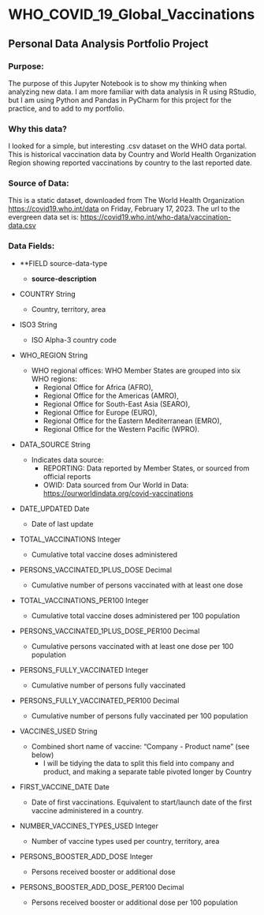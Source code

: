 # WHO_COVID_19_Global_Vaccinations

## Personal Data Analysis Portfolio Project

### Purpose:
The purpose of this Jupyter Notebook is to show my thinking when analyzing new data. I am more familiar with data analysis in R using RStudio, but I am using Python and Pandas in PyCharm for this project for the practice, and to add to my portfolio.

### Why this data?
I looked for a simple, but interesting .csv dataset on the WHO data portal. This is historical vaccination data by Country and World Health Organization Region showing reported vaccinations by country to the last reported date.

### Source of Data:
This is a static dataset, downloaded from The World Health Organization https://covid19.who.int/data on Friday, February 17, 2023. The url to the evergreen data set is: https://covid19.who.int/who-data/vaccination-data.csv

### Data Fields:

- **FIELD source-data-type
    - **source-description**

- COUNTRY String
    - Country, territory, area
- ISO3 String
    - ISO Alpha-3 country code
- WHO_REGION String
   - WHO regional offices: WHO Member States are grouped into six WHO regions:
       - Regional Office for Africa (AFRO),
       - Regional Office for the Americas (AMRO),
       - Regional Office for South-East Asia (SEARO),
       - Regional Office for Europe (EURO),
       - Regional Office for the Eastern Mediterranean (EMRO),
       - Regional Office for the Western Pacific (WPRO).
- DATA_SOURCE String
    - Indicates data source:
        - REPORTING: Data reported by Member States, or sourced from official reports
        - OWID: Data sourced from Our World in Data: https://ourworldindata.org/covid-vaccinations
- DATE_UPDATED Date
    - Date of last update
- TOTAL_VACCINATIONS Integer
    - Cumulative total vaccine doses administered
- PERSONS_VACCINATED_1PLUS_DOSE Decimal
    - Cumulative number of persons vaccinated with at least one dose
- TOTAL_VACCINATIONS_PER100 Integer
    - Cumulative total vaccine doses administered per 100 population
- PERSONS_VACCINATED_1PLUS_DOSE_PER100 Decimal
    - Cumulative persons vaccinated with at least one dose per 100 population
- PERSONS_FULLY_VACCINATED Integer
    - Cumulative number of persons fully vaccinated
- PERSONS_FULLY_VACCINATED_PER100 Decimal
    - Cumulative number of persons fully vaccinated per 100 population
- VACCINES_USED String
    - Combined short name of vaccine: “Company - Product name” (see below)
        * I will be tidying the data to split this field into company and product, and making a separate table pivoted longer by Country
- FIRST_VACCINE_DATE Date
    - Date of first vaccinations. Equivalent to start/launch date of the first vaccine administered in a country.
- NUMBER_VACCINES_TYPES_USED Integer
    - Number of vaccine types used per country, territory, area
- PERSONS_BOOSTER_ADD_DOSE Integer
    - Persons received booster or additional dose
- PERSONS_BOOSTER_ADD_DOSE_PER100 Decimal
    - Persons received booster or additional dose per 100 population
